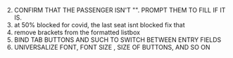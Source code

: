 2. CONFIRM THAT THE PASSENGER ISN'T "". PROMPT THEM TO FILL IF IT IS.
3. at 50% blocked for covid, the last seat isnt blocked fix that
4. remove brackets from the formatted listbox
5. BIND TAB BUTTONS AND SUCH TO SWITCH BETWEEN ENTRY FIELDS
6. UNIVERSALIZE FONT, FONT SIZE , SIZE OF BUTTONS, AND SO ON


